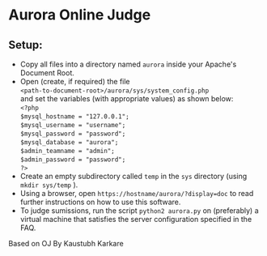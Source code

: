 Aurora Online Judge
===================

Setup:
------
* Copy all files into a directory named `aurora` inside your Apache's Document Root.  
* Open (create, if required) the file  
`<path-to-document-root>/aurora/sys/system_config.php`  
and set the variables (with appropriate values) as shown below:  
    `<?php`  
       `$mysql_hostname = "127.0.0.1";`  
       `$mysql_username = "username";`  
       `$mysql_password = "password";`  
       `$mysql_database = "aurora";`  
       `$admin_teamname = "admin";`   
       `$admin_password = "password";`   
    `?>`
* Create an empty subdirectory called `temp` in the `sys` directory (using `mkdir sys/temp` ).
* Using a browser, open `https://hostname/aurora/?display=doc` to read further instructions on how to use this software.
* To judge sumissions, run the script `python2 aurora.py` on (preferably) a virtual machine that satisfies the server configuration specified in the FAQ.

Based on OJ By Kaustubh Karkare
